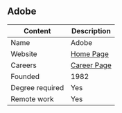 ## Adobe

Content|Description
-|-
Name|Adobe
Website|[Home Page](https://www.adobe.com/)
Careers|[Career Page](https://www.adobe.com/careers.html)
Founded|1982
Degree required|Yes
Remote work|Yes
